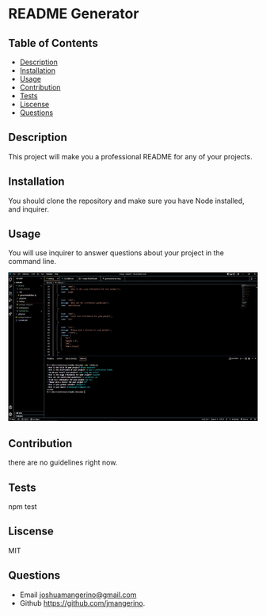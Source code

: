 # README Generator

  ## Table of Contents
  * [Description](#description)
  * [Installation](#installation)
  * [Usage](#usage)
  * [Contribution](#contribution)
  * [Tests](#tests)
  * [Liscense](#liscense)
  * [Questions](#questions)

   ## Description
  This project will make you a professional README for any of your projects.
  
  ## Installation
  You should clone the repository and make sure you have Node installed, and inquirer.

  ## Usage
  You will use inquirer to answer questions about your project in the command line.
  
  <img src=".//Develop/Screenshot%202022-07-08%20161806.jpg" width=600 height=300>

  ## Contribution
  there are no guidelines right now.

  ## Tests
  npm test

  ## Liscense
  MIT

  ## Questions
  * Email joshuamangerino@gmail.com
  * Github https://github.com/jmangerino.
